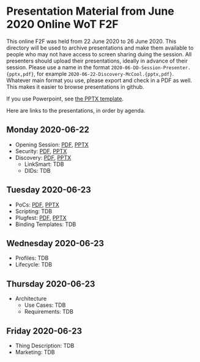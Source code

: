 # Presentation Material from June 2020 Online WoT F2F
This online F2F was held from 22 June 2020 to 26 June 2020.
This directory will be used to archive presentations and make them available to people
who may not have access to screen sharing duing the session.
All presenters should upload their presentations, ideally in advance of their session.
Please use a name in the format `2020-06-DD-Session-Presenter.{pptx,pdf}`,
for example `2020-06-22-Discovery-McCool.{pptx,pdf}`.
Whatever main format you use, please export and check in a PDF as well.
This makes it easier to browse presentations in github.

If you use Powerpoint, see 
[the PPTX template](https://github.com/w3c/wot/blob/master/PRESENTATIONS/2020-06-online-f2f/Template-2020-06-DD-WoT-Session-Presenter.potx).

Here are links to the presentations, in order by agenda.

## Monday 2020-06-22
* Opening Session: [PDF](2020-06-22-F2F-Opening-McCool.pdf), [PPTX](2020-06-22-F2F-Opening-McCool.pptx)
* Security: [PDF](2020-06-22-Security-McCool.pdf), [PPTX](2020-06-22-Security-McCool.pptx)
* Discovery: [PDF](2020-06-22-Discovery-McCool.pdf), [PPTX](2020-06-22-Discovery-McCool.pptx)
    - LinkSmart: TDB
    - DIDs: TDB
## Tuesday 2020-06-23
* PoCs: [PDF](2020-06-23-PoCs-McCool.pdf), [PPTX](2020-06-23-PoCs-McCool.pptx)
* Scripting: TDB
* Plugfest: [PDF](2020-06-23-Plugfest-McCool.pdf), [PPTX](2020-06-23-Plugfest-McCool.pptx)
* Binding Templates: TDB
## Wednesday 2020-06-23
* Profiles: TDB
* Lifecycle: TDB
## Thursday 2020-06-23
* Architecture
    - Use Cases: TDB
    - Requirements: TDB
## Friday 2020-06-23
* Thing Description: TDB
* Marketing: TDB
